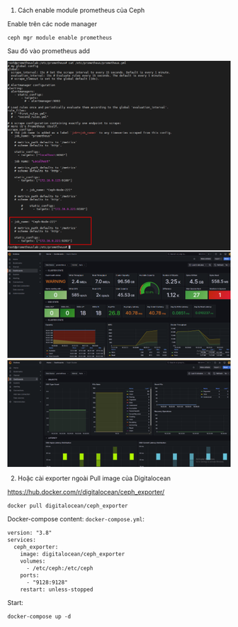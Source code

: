 1. Cách enable module prometheus của Ceph

Enable trên các node manager

    ceph mgr module enable prometheus

Sau đó vào prometheus add 

  <img src="cephimages/Screenshot_46.png">

  <img src="cephimages/Screenshot_47.png">

  <img src="cephimages/Screenshot_48.png">

2. Hoặc cài exporter ngoài
Pull image của Digitalocean

https://hub.docker.com/r/digitalocean/ceph_exporter/

    docker pull digitalocean/ceph_exporter

Docker-compose content: ``docker-compose.yml``:

    version: "3.8"
    services:
      ceph_exporter:
        image: digitalocean/ceph_exporter
        volumes:
          - /etc/ceph:/etc/ceph
        ports:
          - "9128:9128"
        restart: unless-stopped

Start:

    docker-compose up -d